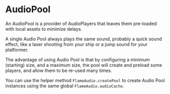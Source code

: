 # AudioPool

An AudioPool is a provider of AudioPlayers that leaves them pre-loaded with
local assets to minimize delays.

A single Audio Pool always plays the same sound, probably a quick sound
effect, like a laser shooting from your ship or a jump sound for your
platformer.

The advantage of using Audio Pool is that by configuring a minimum
(starting) size, and a maximum size, the pool will create and preload
some players, and allow them to be re-used many times.

You can use the helper method `FlameAudio.createPool` to create Audio
Pool instances using the same global `FlameAudio.audioCache`.